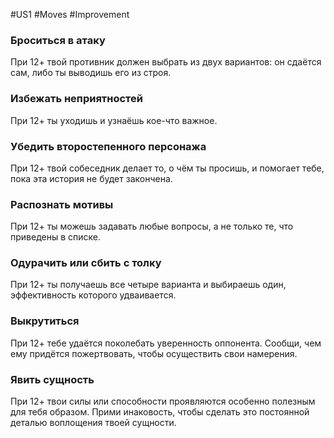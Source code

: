 #US1 #Moves #Improvement
### Броситься в атаку
При 12+ твой противник должен выбрать из двух вариантов: он сдаётся сам, либо ты выводишь его из строя.

### Избежать неприятностей
При 12+ ты уходишь и узнаёшь кое-что важное.

### Убедить второстепенного персонажа
При 12+ твой собеседник делает то, о чём ты просишь, и помогает тебе, пока эта история не будет закончена.

### Распознать мотивы
При 12+ ты можешь задавать любые вопросы, а не только те, что приведены в списке.

### Одурачить или сбить с толку
При 12+ ты получаешь все четыре варианта и выбираешь один, эффективность которого удваивается.

### Выкрутиться
При 12+ тебе удаётся поколебать уверенность оппонента. Сообщи, чем ему придётся пожертвовать, чтобы осуществить свои намерения.

### Явить сущность
При 12+ твои силы или способности проявляются особенно полезным для тебя образом. Прими инаковость, чтобы сделать это постоянной деталью воплощения твоей сущности.